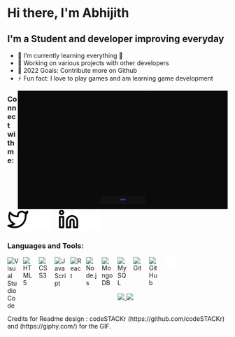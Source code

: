  # Hi there, I'm Abhijith

## I'm a Student and developer improving everyday

<!-- - 🔭 Check out my VS Code course: [Become A VS Code SuperHero!][course]! -->
- 🌱 I’m currently learning everything 🤣
- 👯 Working on various projects with other developers
- 🥅 2022 Goals: Contribute more on Github
- ⚡ Fun fact: I love to play games and am learning game development
<!-- - 😻 Check out the NFT collection I created: [CodeCats](https://opensea.io/collection/codecats?search[sortAscending]=true&search[sortBy]=PRICE&search[toggles][0]=BUY_NOW) -->

<img alt="Coding GIF via GIPHY" src="img\giphy2.gif" align="right"/>

### Connect with me:
<!-- [![website](./img/globe-light.svg)](https://codestackr.com#gh-light-mode-only)
[![website](./img/globe-dark.svg)](https://codestackr.com#gh-dark-mode-only)
&nbsp;&nbsp;
[![website](./img/youtube-light.svg)](https://youtube.com/codestackr#gh-light-mode-only)
[![website](./img/youtube-dark.svg)](https://youtube.com/codestackr#gh-dark-mode-only)
&nbsp;&nbsp; -->
[![website](./img/twitter-light.svg)](https://twitter.com/abhijithjkamath#gh-light-mode-only)
[![website](./img/twitter-dark.svg)](https://twitter.com/abhijithjkamath#gh-dark-mode-only)
&nbsp;&nbsp;
[![website](./img/linkedin-light.svg)](https://linkedin.com/in/abhijithjk#gh-light-mode-only)
[![website](./img/linkedin-dark.svg)](https://linkedin.com/in/abhijithjk#gh-dark-mode-only)
&nbsp;&nbsp;
<!-- [![website](./img/instagram-light.svg)](https://instagram.com/codeSTACKr#gh-light-mode-only)
[![website](./img/instagram-dark.svg)](https://instagram.com/codeSTACKr#gh-dark-mode-only) -->

### Languages and Tools:

<img align="left" alt="Visual Studio Code" width="26px" src="https://cdn.jsdelivr.net/gh/devicons/devicon/icons/vscode/vscode-original.svg" style="padding-right:10px;" />
<img align="left" alt="HTML5" width="26px" src="https://cdn.jsdelivr.net/gh/devicons/devicon/icons/html5/html5-original.svg" style="padding-right:10px;" />
<img align="left" alt="CSS3" width="26px" src="https://cdn.jsdelivr.net/gh/devicons/devicon/icons/css3/css3-original.svg" style="padding-right:10px;" />
<img align="left" alt="JavaScript" width="26px" src="https://cdn.jsdelivr.net/gh/devicons/devicon/icons/javascript/javascript-original.svg" style="padding-right:10px;" />
<img align="left" alt="React" width="26px" src="https://cdn.jsdelivr.net/gh/devicons/devicon/icons/react/react-original.svg" style="padding-right:10px;" />
<!-- <img align="left" alt="Gatsby" width="26px" src="https://cdn.jsdelivr.net/gh/devicons/devicon/icons/gatsby/gatsby-original.svg" style="padding-right:10px;" />-->
<!-- <img align="left" alt="GraphQL" width="26px" src="https://cdn.jsdelivr.net/gh/devicons/devicon/icons/graphql/graphql-plain.svg" style="padding-right:10px;" />-->
<img align="left" alt="Node.js" width="26px" src="https://cdn.jsdelivr.net/gh/devicons/devicon/icons/nodejs/nodejs-original.svg" style="padding-right:10px;" />
<!-- [<img align="left" alt="Deno" width="26px" src="./img/deno-light.svg" style="padding-right:10px;" />-->
<img align="left" alt="MongoDB" width="26px" src="https://cdn.jsdelivr.net/gh/devicons/devicon/icons/mongodb/mongodb-original.svg" style="padding-right:10px;" />
<img align="left" alt="MySQL" width="26px" src="https://cdn.jsdelivr.net/gh/devicons/devicon/icons/mysql/mysql-original.svg" style="padding-right:10px;" />
<img align="left" alt="Git" width="26px" src="https://cdn.jsdelivr.net/gh/devicons/devicon/icons/git/git-original.svg" style="padding-right:10px;" />
<img align="left" alt="GitHub" width="26px" src="https://user-images.githubusercontent.com/3369400/139447912-e0f43f33-6d9f-45f8-be46-2df5bbc91289.png" style="padding-right:10px;" />
<!-- <img align="left" alt="GitHub" width="26px" src="https://user-images.githubusercontent.com/3369400/139448065-39a229ba-4b06-434b-bc67-616e2ed80c8f.png" style="padding-right:10px;" />-->
<!-- <img align="left" alt="Terminal" width="26px" src="./img/terminal-light.svg" /> -->
<img align="left" alt="Terminal" width="26px" src="./img/terminal-dark.svg" />


<br />
<br />
<br />
<br />
<p align="center">
<a href="https://github.com/abhijith-jk">
  <img height="180em" src="https://github-readme-stats-eight-theta.vercel.app/api?username=abhijith-jk&show_icons=true&theme=algolia&include_all_commits=true&count_private=true"/>
  <img height="180em" src="https://github-readme-stats-eight-theta.vercel.app/api/top-langs/?username=abhijith-jk&layout=compact&langs_count=8&theme=algolia"/>
</a>
</p>
<br />
Credits for Readme design : codeSTACKr (https://github.com/codeSTACKr) and (https://giphy.com/) for the GIF.


[website]: https://codeSTACKr.com
[course]: http://vsCodeHero.com
[twitter]: https://twitter.com/abhijithjkamath
[youtube]: https://youtube.com/codeSTACKr
[instagram]: https://instagram.com/codeSTACKr
[linkedin]: www.linkedin.com/in/abhijithjk
[webdevplaylist]: https://www.youtube.com/playlist?list=PLkwxH9e_vrAJ0WbEsFA9W3I1W-g_BTsbt
[jsplaylist]: https://www.youtube.com/playlist?list=PLkwxH9e_vrALRJKu7wfXby3MKeflhTu6B
[cssplaylist]: https://www.youtube.com/playlist?list=PLkwxH9e_vrALSdvZuEh6gqQdmDoDIoqz4
[reactplaylist]: https://www.youtube.com/playlist?list=PLkwxH9e_vrAK4TdffpxKY3QGyHCpxFcQ0
